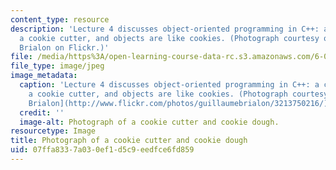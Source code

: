 ```yaml
---
content_type: resource
description: 'Lecture 4 discusses object-oriented programming in C++: a class is like
  a cookie cutter, and objects are like cookies. (Photograph courtesy of Guillaume
  Brialon on Flickr.)'
file: /media/https%3A/open-learning-course-data-rc.s3.amazonaws.com/6-088-introduction-to-c-memory-management-and-c-object-oriented-programming-january-iap-2010/07ffa8337a030ef1d5c9eedfce6fd859_6-088iap10.jpg
file_type: image/jpeg
image_metadata:
  caption: 'Lecture 4 discusses object-oriented programming in C++: a class is like
    a cookie cutter, and objects are like cookies. (Photograph courtesy of [Guillaume
    Brialon](http://www.flickr.com/photos/guillaumebrialon/3213750216/) on Flickr.)'
  credit: ''
  image-alt: Photograph of a cookie cutter and cookie dough.
resourcetype: Image
title: Photograph of a cookie cutter and cookie dough
uid: 07ffa833-7a03-0ef1-d5c9-eedfce6fd859
---
```

